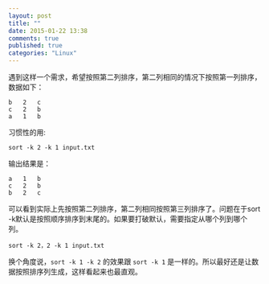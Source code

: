 ```yaml
---
layout: post
title: ""
date: 2015-01-22 13:38
comments: true
published: true
categories: "Linux"
---
```

  遇到这样一个需求，希望按照第二列排序，第二列相同的情况下按照第一列排序，数据如下：

  	b   2   c
	c   2   b
	a   1   b
  
  习惯性的用:

  	sort -k 2 -k 1 input.txt

  输出结果是：

  	a   1   b
	c   2   b
	b   2   c
  可以看到实际上先按照第二列排序，第二列相同按照第三列排序了。问题在于sort -k默认是按照顺序排序到末尾的。如果要打破默认，需要指定从哪个列到哪个列。

  	sort -k 2，2 -k 1 input.txt

  换个角度说，`sort -k 1 -k 2` 的效果跟 `sort -k 1` 是一样的。所以最好还是让数据按照排序列生成，这样看起来也最直观。